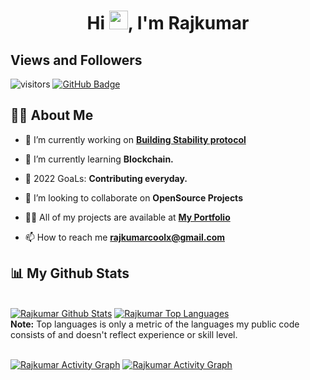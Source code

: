 <h1 align="center">Hi <img src="https://raw.githubusercontent.com/MartinHeinz/MartinHeinz/master/wave.gif" width="30px">, I'm Rajkumar</h1>

## Views and Followers

![visitors](https://visitor-badge.deta.dev/badge?page_id=Rajkumar9654/Rajkumar9654)
<a href="https://github.com/Rajkumar9654?tab=followers"><img src="https://img.shields.io/github/followers/Rajkumar9654?label=Followers&style=social" alt="GitHub Badge"></a>

## 🙋‍♂️ About Me

- 🔭 I’m currently working on **[Building Stability protocol](https://github.com/stabilitydao)**

- 🌱 I’m currently learning **Blockchain.**

- 🥅 2022 GoaLs: **Contributing everyday.**

- 👯 I’m looking to collaborate on **OpenSource Projects**

- 👨‍💻 All of my projects are available at **[My Portfolio](https://rajkumar.coffee)**

- 📫 How to reach me **rajkumarcoolx@gmail.com**

## 📊 My Github Stats

  <br/>
  <a href="https://github.com/Rajkumar9654/github-readme-stats"><img alt="Rajkumar Github Stats" src="https://github-readme-stats.vercel.app/api?username=Rajkumar9654&show_icons=true&count_private=true&theme=react&hide_border=true&bg_color=0D1117" /></a>
  <a href="https://github.com/Rajkumar9654/github-readme-stats"><img alt="Rajkumar Top Languages" src="https://github-readme-stats.vercel.app/api/top-langs/?username=Rajkumar9654&langs_count=8&count_private=true&layout=compact&theme=react&hide_border=true&bg_color=0D1117" /></a>
  <br/>
  <b>Note:</b> Top languages is only a metric of the languages my public code consists of and doesn't reflect experience or skill level.
<br/>
<br/>

<a href="https://github.com/Rajkumar9654/github-readme-activity-graph"><img alt="Rajkumar Activity Graph" src="https://activity-graph.herokuapp.com/graph?username=Rajkumar9654&bg_color=0D1117&color=5BCDEC&line=5BCDEC&point=FFFFFF&hide_border=true" /></a>
<a href="https://github.com/Rajkumar9654/github-readme-activity-graph"><img alt="Rajkumar Activity Graph" src="https://github-readme-streak-stats.herokuapp.com/?user=Rajkumar9654" /></a>
<br/>
<br/>
